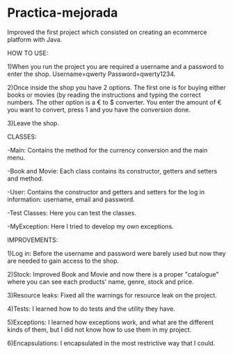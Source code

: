# Practica-mejorada

Improved the first project which consisted on creating an ecommerce platform with Java.

HOW TO USE:

1)When you run the project you are required a username and a password to enter the shop. Username=qwerty Password=qwerty1234.

2)Once inside the shop you have 2 options. The first one is for buying either books or movies (by reading the instructions and typing the correct numbers. The other option is a € to $ converter. You enter the amount of € you want to convert, press 1 and you have the conversion done.

3)Leave the shop.

CLASSES:

-Main: Contains the method for the currency conversion and the main menu.

-Book and Movie: Each class contains its constructor, getters and setters and method.

-User: Contains the constructor and getters and setters for the log in information: username, email and password.

-Test Classes: Here you can test the classes.

-MyException: Here I tried to develop my own exceptions.

IMPROVEMENTS:

1)Log in: Before the username and password were barely used but now they are needed to gain access to the shop.

2)Stock: Improved Book and Movie and now there is a proper "catalogue" where you can see each products' name, genre, stock and price.

3)Resource leaks: Fixed all the warnings for resource leak on the project.

4)Tests: I learned how to do tests and the utility they have.

5)Exceptions: I learned how exceptions work, and what are the different kinds of them, but I did not know how to use them in my project.

6)Encapsulations: I encapsulated in the most restrictive way that I could.
